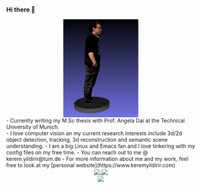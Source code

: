 ### Hi there 👋

<!--
**keremyldrr/keremyldrr** is a ✨ _special_ ✨ repository because its `README.md` (this file) appears on your GitHub profile.

-->

<div align="center">
<img align="center" src="/rotating.gif" alt="drawing" width="200"/>
 </div>
- Currently writing my M.Sc thesis with Prof. Angela Dai at the Technical University of Munich. <br>
- I love computer vision an my current research interests include 3d/2d object detection, tracking, 3d reconstruction and semantic scene understanding. 
- I am a big Linux and Emacs fan and I love tinkering with my config files on my free time. 
- You can reach out to me @ kerem.yildirir@tum.de
- For more information about me and my work, feel free to look at my [personal website](https://www.keremyildirir.com)


<div align="center">
 <a href="https://github.com/anuraghazra/github-readme-stats">
  <img align="center" src="https://github-readme-stats.vercel.app/api?username=keremyldrr&show_icons=true&theme=tokyonight&count_private=true" />
</a>
  <a href="https://git.io/streak-stats">
  <img align="center" src="https://github-readme-streak-stats.herokuapp.com?user=keremyldrr&theme=tokyonight&date_format=j%20M%5B%20Y%5D" />
</a>
 </div>
 <div align="center">
  <div>
<a href="https://github.com/anuraghazra/github-readme-stats">
  <img align="center" src="https://github-readme-stats.vercel.app/api/top-langs/?username=keremyldrr&exclude_repo=Multiple-Object-Tracking-with-Tracktor,keremyildirir.github.io&layout=compact&theme=tokyonight" />
</a>
 </div>
 <!--
  <div>
<img align="center" src="https://github.com/keremyldrr/keremyldrr/blob/output/github-contribution-grid-snake.svg" />
</div>
-->
 </div>
